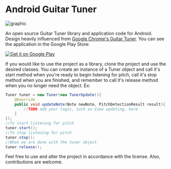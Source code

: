 # Android Guitar Tuner

![graphic](http://3.bp.blogspot.com/-1yqslV1A61Q/VrIhzdg3szI/AAAAAAAAAPQ/TBwiiGi-K_c/s1600/guitar-tuner-featured-graphic-b.png)

An open source Guitar Tuner library and application code for Android. Design heavily influenced from [Google Chrome's Guitar Tuner](https://github.com/GoogleChrome/guitar-tuner). You can see the application in the Google Play Store:

<a href="https://play.google.com/store/apps/details?id=com.chrynan.guitartuner&utm_source=global_co&utm_medium=prtnr&utm_content=Mar2515&utm_campaign=PartBadge&pcampaignid=MKT-AC-global-none-all-co-pr-py-PartBadges-Oct1515-1"><img alt="Get it on Google Play" src="https://play.google.com/intl/en_us/badges/images/apps/en-play-badge.png" /></a>

If you would like to use the project as a library, clone the project and use the desired classes. You can create an instance of a Tuner object and call it's start method when you're ready to begin listening for pitch, call it's stop method when you are finished, and remember to call it's release method when you no longer need the object. Ex:

```Java
Tuner tuner = new Tuner(new TunerUpdate(){
    @Override
    public void updateNote(Note newNote, PitchDetectionResult result){
        //TODO add your logic, such as View updating, here
    }
});
//To start listening for pitch
tuner.start();
//To stop listening for pitch
tuner.stop();
//When we are done with the tuner object
tuner.release();
```

Feel free to use and alter the project in accordance with the license. Also, contributions are welcome.
